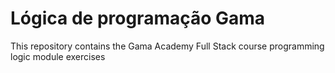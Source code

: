 # Lógica de programação Gama
This repository contains the Gama Academy Full Stack course programming logic module exercises
